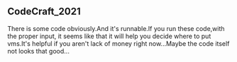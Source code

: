 ## CodeCraft_2021
There is some code obviously.And it's runnable.If you run these code,with the proper input,
it seems like that it will help you decide where to put vms.It's helpful if you aren't lack of
money right now...Maybe the code itself not looks that good...
